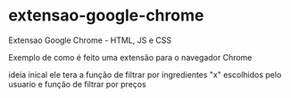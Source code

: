 # extensao-google-chrome
Extensao Google Chrome - HTML, JS e CSS

Exemplo de como é feito uma extensão para o navegador Chrome

ideia inical 
 ele tera a função de filtrar por ingredientes "x" escolhidos pelo usuario e função de filtrar por preços

